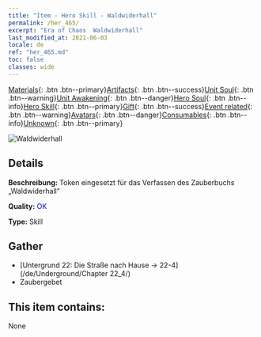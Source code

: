 ```yaml
---
title: "Item - Hero Skill - Waldwiderhall"
permalink: /her_465/
excerpt: "Era of Chaos  Waldwiderhall"
last_modified_at: 2021-06-03
locale: de
ref: "her_465.md"
toc: false
classes: wide
---
```

 [Materials](/ItemsDE/){: .btn .btn--primary}[Artifacts](/ItemsDE/Artifacts/){: .btn .btn--success}[Unit Soul](/ItemsDE/UnitSoul/){: .btn .btn--warning}[Unit Awakening](/ItemsDE/UnitAwakening/){: .btn .btn--danger}[Hero Soul](/ItemsDE/HeroSoul/){: .btn .btn--info}[Hero Skill](/ItemsDE/HeroSkill/){: .btn .btn--primary}[Gift](/ItemsDE/Gift/){: .btn .btn--success}[Event related](/ItemsDE/Events/){: .btn .btn--warning}[Avatars](/ItemsDE/Avatars/){: .btn .btn--danger}[Consumables](/ItemsDE/Consumables/){: .btn .btn--info}[Unknown](/ItemsDE/Unknown/){: .btn .btn--primary}

 ![Waldwiderhall](/images/t/ps_senlingongming.png)

## Details
 **Beschreibung:** Token eingesetzt für das Verfassen des Zauberbuchs „Waldwiderhall“

 **Quality:** <span style="color: #0000CD">OK</span>

 **Type:** Skill

## Gather

*    [Untergrund 22: Die Straße nach Hause -> 22-4](/de/Underground/Chapter 22_4/) 
*    Zaubergebet 

## This item contains:

  None

